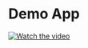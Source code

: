 # Demo App

[![Watch the video](https://i.ibb.co/TMf6Knc/Screenshot-2021-11-21-10-59-13-28-85e5d43d62451130bc516d7faba05a8b.jpg)](https://youtu.be/-9HuAw-6BDU)
